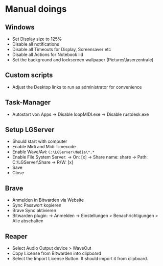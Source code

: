 # Manual doings

## Windows

- Set Display size to 125%
- Disable all notifications
- Disable all Timeouts for Display, Screensaver etc
- Disable all Actions for Notebook lid
- Set the background and lockscreen wallpaper (Pictures\laserzentrale)

## Custom scripts

- Adjust the Desktop links to run as administrator for convenience

## Task-Manager

- Autostart von Apps
  -> Disable loopMIDI.exe
  -> Disable rustdesk.exe

## Setup LGServer

- Should start with computer
- Enable Midi and Midi Timecode
- Enable Wave/Avi: `C:\LGServer\Media\*.*`
- Enable File System Server:
  -> On: [x]
  -> Share name: share
  -> Path: C:\LGServer\Share
  -> R/W: [x]
- Save
- Close

## Brave

- Anmelden in Bitwarden via Website
- Sync Passwort kopieren
- Brave Sync aktivieren
- Bitwarden plugin:
  -> Anmelden
  -> Einstellungen > Benachrichtigungen > Alle abschalten

## Reaper

- Select Audio Output device > WaveOut
- Copy License from Bitwarden into clipboard
- Select the Import License Button. It should import it from clipboard.
